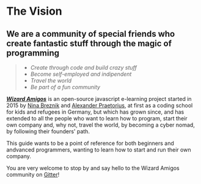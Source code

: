 # The Vision

## We are a community of special friends who create fantastic stuff through the magic of programming

> * _Create through code and build crazy stuff_
> * _Become self-employed and indipendent_ 
> * _Travel the world_
> * _Be part of a fun community_

[_**Wizard Amigos**_](http://wizardamigos.com) is an open-source javascript e-learning project started in 2015 by [Nina Breznik](https://www.linkedin.com/in/ninabreznik/) and [Alexander Praetorius](https://www.linkedin.com/in/alexander-praetorius-9355b751/), at first as a coding school for kids and refugees in Germany, but which has grown since, and has extended to all the people who want to learn how to program, start their own company and, why not, travel the world, by becoming a cyber nomad, by following their founders' path.

This guide wants to be a point of reference for both beginners and andvanced programmers, wanting to learn how to start and run their own company.

You are very welcome to stop by and say hello to the Wizard Amigos community on [Gitter](https://gitter.im/wizardamigosinstitute/program)!
